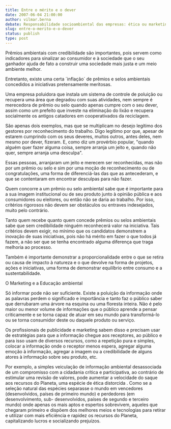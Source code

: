 ```yaml
---
title: Entre o mérito e o dever
date: 2007-06-04 21:00:00
author: vilmar.berna
debate: Responsabilidade socioambiental das empresas: ética ou marketing?
slug: entre-o-merito-e-o-dever
status: publish 
type: post
---
```


  

Prêmios ambientais com credibilidade são importantes, pois servem como indicadores para sinalizar ao consumidor e à sociedade que o seu ganhador ajuda de fato a construir uma sociedade mais justa e um meio ambiente melhor.  

  

Entretanto, existe uma certa ´inflação´ de prêmios e selos ambientais concedidos a iniciativas pretensamente meritosas.   

  

Uma empresa poluidora que instala um sistema de controle de poluição ou recupera uma área que degradou com suas atividades, nem sempre é merecedora de prêmio ou selo quando apenas cumpre com o seu dever, assim como um prefeito que investe na eliminação do lixão e recupera socialmente os antigos catadores em cooperativados da reciclagem.   

  

São apenas dois exemplos, mas que se multiplicam no desejo legítimo dos gestores por reconhecimento do trabalho. Digo legítimo por que, apesar de estarem cumprindo com os seus deveres, muitos outros, antes deles, nem mesmo por dever, fizeram. E, como diz um provérbio popular, "quando alguém quer fazer alguma coisa, sempre arranja um jeito e, quando não quer, sempre arranja uma desculpa".   

  

Essas pessoas, arranjaram um jeito e merecem ser reconhecidas, mas não por um prêmio ou selo e sim por uma moção de reconhecimento ou de congratulações, uma forma de diferenciá-las das que as antecederam, e que se contentaram em encontrar desculpas para não fazer.   

  

Quem concorre a um prêmio ou selo ambiental sabe que é importante para a sua imagem institucional ou de seu produto junto à opinião pública e aos consumidores ou eleitores, ou então não se daria ao trabalho. Por isso, critérios rigorosos não devem ser obstáculos ou entraves indesejados, muito pelo contrário.   

  

Tanto quem recebe quanto quem concede prêmios ou selos ambientais sabe que sem credibilidade ninguém reconhecerá valor na iniciativa. Tais critérios devem exigir, no mínimo que os candidatos demonstrem a inovação de suas iniciativas, pois não há mérito em fazer o que todos já fazem, a não ser que se tenha encontrado alguma diferença que traga melhoria ao processo.   

  

Também é importante demonstrar a proporcionalidade entre o que se retira ou causa de impacto à natureza e o que devolve na forma de projetos, ações e iniciativas, uma forma de demonstrar equilíbrio entre consumo e a sustentabilidade.  

  

O Marketing e a Educação ambiental   

  

Só informar pode não ser suficiente. Existe a poluição da informação onde as palavras perdem o significado e importância e tanto faz o público saber que derrubaram uma árvore na esquina ou uma floresta inteira. Não é pelo maior ou menor volume de informações que o público aprende a pensar criticamente e se torna capaz de atuar em seu mundo para transformá-lo ou se torna consumidor deste ou daquele produto ou serviço.  

  

 Os profissionais de publicidade e marketing sabem disso e precisam usar de estratégias para que a informação chegue aos receptores, ao público e para isso usam de diversos recursos, como a repetição pura e simples, colocar a informação onde o receptor menos espera, agregar alguma emoção à informação, agregar a imagem ou a credibilidade de alguns atores à informação sobre seu produto, etc.   

  

Por exemplo, a simples veiculação de informação ambiental desassociada de um compromisso com a cidadania crítica e participativa, ao contrário de estimular uma revisão de valores, pode aumentar a velocidade do saque aos recursos do Planeta, uma espécie de ética distorcida . Como se a seleção natural das espécies separasse o mundo em vencedores (desenvolvidos, países de primeiro mundo) e perdedores (em desenvolvimento, sub- desenvolvidos, países de segundo e terceiro mundo) onde apenas os mais aptos e espertos sobrevivem, aqueles que chegaram primeiro e dispõem dos melhores meios e tecnologias para retirar e utilizar com mais eficiência e rapidez os recursos do Planeta, capitalizando lucros e socializando prejuízos.
